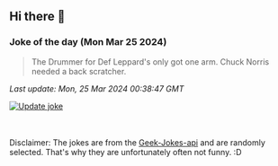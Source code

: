 ## Hi there 👋

### Joke of the day (Mon Mar 25 2024)
<!-- joke -->
>The Drummer for Def Leppard's only got one arm. Chuck Norris needed a back scratcher.
<!-- /joke -->

*Last update: Mon, 25 Mar 2024 00:38:47 GMT*

[![Update joke](https://github.com/nclskfm/nclskfm/actions/workflows/joke.yml/badge.svg)](https://github.com/nclskfm/nclskfm/actions/workflows/joke.yml)

<br><br>
Disclaimer: The jokes are from the [Geek-Jokes-api](https://github.com/sameerkumar18/geek-joke-api) and are randomly selected. That's why they are unfortunately often not funny. :D
